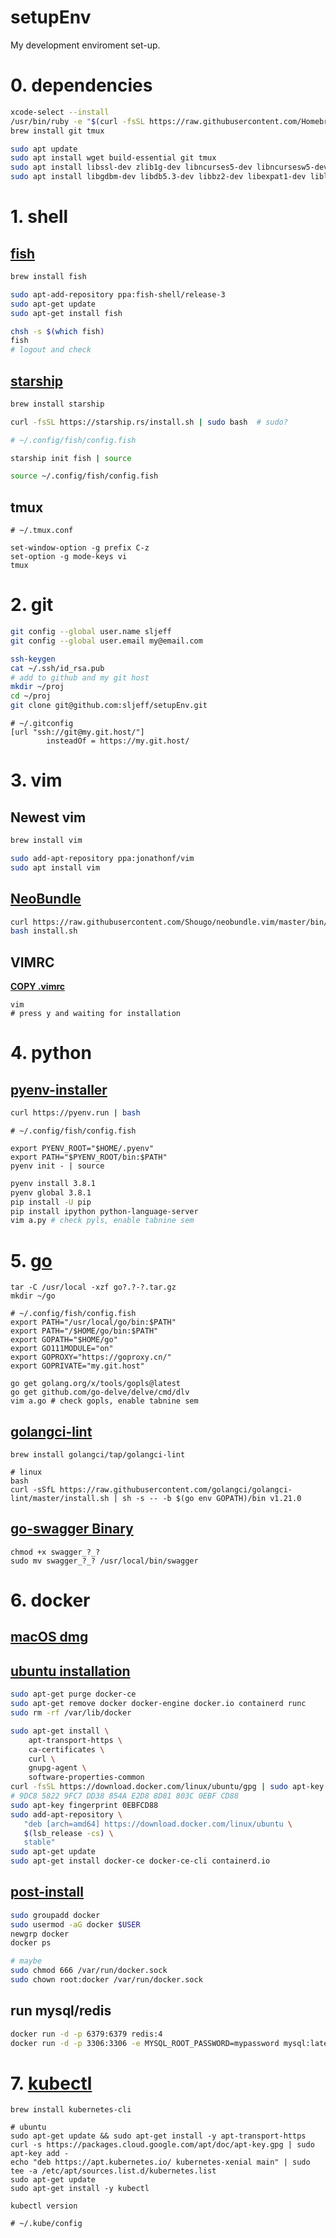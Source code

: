 # setupEnv
My development enviroment set-up.

# 0. dependencies

```bash
xcode-select --install
/usr/bin/ruby -e "$(curl -fsSL https://raw.githubusercontent.com/Homebrew/install/master/install)"
brew install git tmux
```

```bash
sudo apt update
sudo apt install wget build-essential git tmux
sudo apt install libssl-dev zlib1g-dev libncurses5-dev libncursesw5-dev libreadline-dev libsqlite3-dev
sudo apt install libgdbm-dev libdb5.3-dev libbz2-dev libexpat1-dev liblzma-dev libffi-dev uuid-dev 
```

# 1. shell

## [fish](https://github.com/fish-shell/fish-shell)


```bash
brew install fish

sudo apt-add-repository ppa:fish-shell/release-3
sudo apt-get update
sudo apt-get install fish
```

```bash
chsh -s $(which fish)
fish
# logout and check
```

## [starship](https://starship.rs/zh-tw/)

```bash
brew install starship

curl -fsSL https://starship.rs/install.sh | sudo bash  # sudo?
```

```bash
# ~/.config/fish/config.fish

starship init fish | source
```

```bash
source ~/.config/fish/config.fish
```

## tmux

```
# ~/.tmux.conf

set-window-option -g prefix C-z
set-option -g mode-keys vi
tmux
```

# 2. git

```bash
git config --global user.name sljeff
git config --global user.email my@email.com

ssh-keygen
cat ~/.ssh/id_rsa.pub
# add to github and my git host
mkdir ~/proj
cd ~/proj
git clone git@github.com:sljeff/setupEnv.git
```

```
# ~/.gitconfig
[url "ssh://git@my.git.host/"]
        insteadOf = https://my.git.host/
```

# 3. vim

## Newest vim

```bash
brew install vim

sudo add-apt-repository ppa:jonathonf/vim
sudo apt install vim
```

## [NeoBundle](https://github.com/Shougo/neobundle.vim)

```bash
curl https://raw.githubusercontent.com/Shougo/neobundle.vim/master/bin/install.sh > install.sh
bash install.sh
```

## VIMRC

**[COPY .vimrc](./vimrc)**

```
vim
# press y and waiting for installation
```

# 4. python

## [pyenv-installer](https://github.com/pyenv/pyenv-installer)

```bash
curl https://pyenv.run | bash
```

```
# ~/.config/fish/config.fish

export PYENV_ROOT="$HOME/.pyenv"
export PATH="$PYENV_ROOT/bin:$PATH"
pyenv init - | source
```

```bash
pyenv install 3.8.1
pyenv global 3.8.1
pip install -U pip
pip install ipython python-language-server
vim a.py # check pyls, enable tabnine sem
```

# 5. [go](https://golang.org/doc/install)

```
tar -C /usr/local -xzf go?.?-?.tar.gz
mkdir ~/go

# ~/.config/fish/config.fish
export PATH="/usr/local/go/bin:$PATH"
export PATH="/$HOME/go/bin:$PATH"
export GOPATH="$HOME/go"
export GO111MODULE="on"
export GOPROXY="https://goproxy.cn/"
export GOPRIVATE="my.git.host"

go get golang.org/x/tools/gopls@latest
go get github.com/go-delve/delve/cmd/dlv
vim a.go # check gopls, enable tabnine sem
```

## [golangci-lint](https://github.com/golangci/golangci-lint#binary)

```
brew install golangci/tap/golangci-lint

# linux
bash
curl -sSfL https://raw.githubusercontent.com/golangci/golangci-lint/master/install.sh | sh -s -- -b $(go env GOPATH)/bin v1.21.0
```

## [go-swagger Binary](https://github.com/go-swagger/go-swagger/releases)

```
chmod +x swagger_?_?
sudo mv swagger_?_? /usr/local/bin/swagger
```

# 6. docker

## [macOS dmg](https://docs.docker.com/docker-for-mac/edge-release-notes/)

## [ubuntu installation](https://docs.docker.com/install/linux/docker-ce/ubuntu/#install-docker-engine---community)

```bash
sudo apt-get purge docker-ce
sudo apt-get remove docker docker-engine docker.io containerd runc
sudo rm -rf /var/lib/docker

sudo apt-get install \
    apt-transport-https \
    ca-certificates \
    curl \
    gnupg-agent \
    software-properties-common
curl -fsSL https://download.docker.com/linux/ubuntu/gpg | sudo apt-key add -
# 9DC8 5822 9FC7 DD38 854A E2D8 8D81 803C 0EBF CD88
sudo apt-key fingerprint 0EBFCD88
sudo add-apt-repository \
   "deb [arch=amd64] https://download.docker.com/linux/ubuntu \
   $(lsb_release -cs) \
   stable"
sudo apt-get update
sudo apt-get install docker-ce docker-ce-cli containerd.io
```

## [post-install](https://docs.docker.com/install/linux/linux-postinstall/)

```bash
sudo groupadd docker
sudo usermod -aG docker $USER
newgrp docker
docker ps

# maybe
sudo chmod 666 /var/run/docker.sock
sudo chown root:docker /var/run/docker.sock
```

## run mysql/redis

```bash
docker run -d -p 6379:6379 redis:4
docker run -d -p 3306:3306 -e MYSQL_ROOT_PASSWORD=mypassword mysql:latest
```

# 7. [kubectl](https://kubernetes.io/docs/tasks/tools/install-kubectl/)

```
brew install kubernetes-cli

# ubuntu
sudo apt-get update && sudo apt-get install -y apt-transport-https
curl -s https://packages.cloud.google.com/apt/doc/apt-key.gpg | sudo apt-key add -
echo "deb https://apt.kubernetes.io/ kubernetes-xenial main" | sudo tee -a /etc/apt/sources.list.d/kubernetes.list
sudo apt-get update
sudo apt-get install -y kubectl

kubectl version
```

```
# ~/.kube/config
```